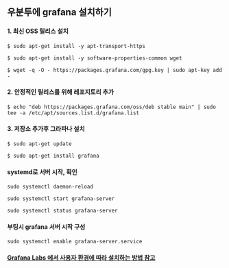 ## 우분투에 grafana 설치하기

#### 1. 최신 OSS 릴리스 설치
```
$ sudo apt-get install -y apt-transport-https
```
```
$ sudo apt-get install -y software-properties-common wget
```
```
$ wget -q -O - https://packages.grafana.com/gpg.key | sudo apt-key add -
```

#### 2. 안정적인 릴리스를 위해 레포지토리 추가
```
$ echo "deb https://packages.grafana.com/oss/deb stable main" | sudo tee -a /etc/apt/sources.list.d/grafana.list
```

#### 3. 저장소 추가후 그라파나 설치
```
$ sudo apt-get update
```
```
$ sudo apt-get install grafana
```

#### systemd로 서버 시작, 확인
```
sudo systemctl daemon-reload
```
```
sudo systemctl start grafana-server
```
```
sudo systemctl status grafana-server
```

#### 부팅시 grafana 서버 시작 구성
```
sudo systemctl enable grafana-server.service
```

#### [Grafana Labs 에서 사용자 환경에 따라 설치하는 방법 참고](https://grafana.com/docs/grafana/latest/installation/)
